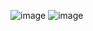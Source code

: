 ![image](https://github.com/karinz112/note-app/assets/64262016/a409c848-d4ad-460d-9f14-224e7069b76f)
![image](https://github.com/karinz112/note-app/assets/64262016/379ecee6-11cf-4371-b56a-606e18e55371)
